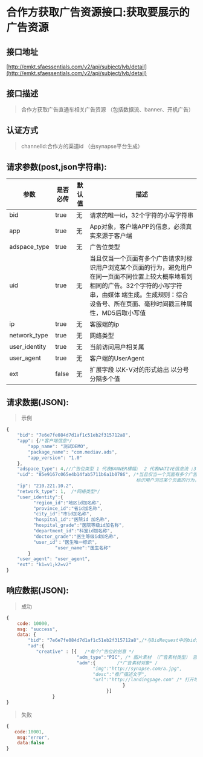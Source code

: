 # 合作方获取广告资源接口:获取要展示的广告资源

## 接口地址

[http://emkt.sfaessentials.com/v2/api/subject/lvb/detail](http://emkt.sfaessentials.com/v2/api/subject/lvb/detail)

## 接口描述

>合作方获取广告直通车相关广告资源
（包括数据流、banner、开机广告）

## 认证方式

>channelId:合作方的渠道id （由synapse平台生成）



## 请求参数(post,json字符串):

| 参数 | 是否必传 | 默认值 |  描述 | 
| ---- | ----- | ----- | ----- | 
| bid | true | 无 |  请求的唯一id，32个字符的小写字符串|
| app| true | 无 | App对象，客户端APP的信息，必须真实来源于客户端|
|adspace_type|true|无|广告位类型|
|uid|true|无|当且仅当一个页面有多个广告请求时标识用户浏览某个页面的行为，避免用户在同一页面不同位置上较大概率地看到相同的广告。32个字符的小写字符串，由媒体	端生成。生成规则：综合设备号、所在页面、毫秒时间戳三种属性，MD5后取小写值|
|ip|true|无|客服端的ip|
|network_type|true|无|网络类型|
|user_identity|true|无|当前访问用户相关属|
|user_agent|true|无|客户端的UserAgent|
|ext|false|无|扩展字段  以K-V对的形式给出 以分号分隔多个值|

## 请求数据(JSON):

> 示例

```javascript
{
    "bid": "7e6e7fe084d7d1af1c51eb2f315712a8",
    "app": {/*客户端信息*/
        "app_name": "测试DEMO",
        "package_name": "com.mediav.ads",
        "app_version": "1.0"
    },
    "adspace_type": 4,//广告位类型 1 代表BANNER横幅;  2 代表NATIVE信息流 ;3 代表OPENING开屏 
    "uid": "85e9167c065e4b14fab5711b6a1b0786", /*当且仅当一个页面有多个广告请求时 
                                                标识用户浏览某个页面的行为，避免用户在同一页面不同位置上较大概率地看到相同的广告。32个字符的小写字符串，由媒体	端生成。生成规则：综合设备号、所在页面、毫秒时间戳三种属性，MD5后取小写值*/
    "ip": "210.221.10.2",
    "network_type": 1,  /*网络类型*/
    "user_identity":{   
		  "region_id":"地区id加名称",  
		  "province_id":"省id加名称",
		  "city_id":"市id加名称",
		  "hospital_id":"医院id 加名称",
		  "hospital_grade":"医院等级id加名称",
		  "department_id":"科室id加名称",
		  "doctor_grade":"医生等级id加名称",
		  "user_id"："医生唯一标识",
                  "user_name":"医生名称"
		}
    "user_agent": "user_agent",
    "ext": "k1=v1;k2=v2"
}
```

## 响应数据(JSON):

> 成功

```javascript
{
    code: 10000,
    msg: "success",
    data: {
        "bid": "7e6e7fe084d7d1af1c51eb2f315712a8",/*与BidRequest中的bid保持一致，32字节的字符串*/ 
        "ad":{
           "creative" : [{   /*每个广告位的创意 */
                          "adm_type":"PIC", /* 图片素材 （广告素材类型） 咨询 QA 点播 直播 等等  */  
                          "adm":{        /*广告素材对象* /
		                        "img":"http://synapse.com/a.jpg",
		                        "desc":"推广描述文字",
		                        "url":"http://landingpage.com" /* 打开地址或下载地址 （落地页地址，目前均会填充，须支持HTTP和HTTPS）*/
                                           }
                                     }]
                 }
}
```
> 失败 

```javascript
{
   code:10001,
    msg:"error",
    data:false
}
```

